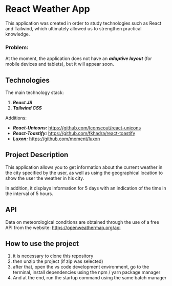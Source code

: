 # React Weather App

This application was created in order to study technologies such as React and Tailwind, which ultimately allowed us to strengthen practical knowledge.

### Problem:
At the moment, the application does not have an <b><i>adaptive layout</b></i> (for mobile devices and tablets), but it will appear soon.

## Technologies

The main technology stack:
1. <b><i>React JS</b></i>
2. <b><i>Tailwind CSS</b></i>

Additions:
- <b><i>React-Unicons:</b></i> https://github.com/Iconscout/react-unicons
- <b><i>React-Toastify:</b></i> https://github.com/fkhadra/react-toastify
- <b><i>Luxon:</b></i> https://github.com/moment/luxon

## Project Description

This application allows you to get information about the current weather in the city specified by the user, as well as using the geographical location to show the user the weather in his city.

In addition, it displays information for 5 days with an indication of the time in the interval of 5 hours.

## API

Data on meteorological conditions are obtained through the use of a free API from the website: https://openweathermap.org/api

## How to use the project
1. it is necessary to clone this repository
2. then unzip the project (if zip was selected)
3. after that, open the vs code development environment, go to the terminal, install dependencies using the npm / yarn package manager
4. And at the end, run the startup command using the same batch manager
